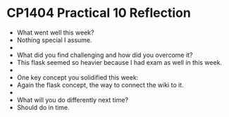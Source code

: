 # CP1404 Practical 10 Reflection

- What went well this week?
- Nothing special I assume.
- 
- What did you find challenging and how did you overcome it?
- This flask seemed so heavier because I had exam as well in this week.
- 
- One key concept you solidified this week:
- Again the flask concept, the way to connect the wiki to it.
- 
- What will you do differently next time?
- Should do in time.
